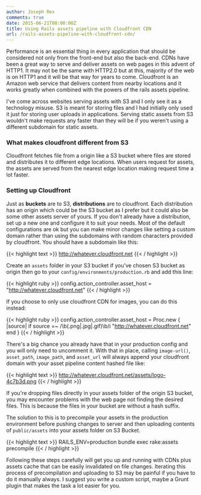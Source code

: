 ```yaml
---
author: Joseph Rex
comments: true
date: 2015-06-21T00:00:00Z
title: Using Rails assets pipeline with Cloudfront CDN
url: /rails-assets-pipeline-with-cloudfront-cdn/
---
```


Performance is an essential thing in every application that should be considered not only from the front-end but also the back-end. CDNs have been a great way to serve and deliver assets on web pages in this advent of HTTP1. It may not be the same with HTTP2.0 but at this, majority of the web is on HTTP1 and it will be that way for years to come. Cloudfront is an Amazon web service that delivers content from nearby locations and it works greatly when combined with the powers of the rails assets pipeline.
<!--more-->

I've come across websites serving assets with S3 and I only see it as a technology misuse. S3 is meant for storing files and I had initially only used it just for storing user uploads in applications. Serving static assets from S3 wouldn't make requests any faster than they will be if you weren't using a different subdomain for static assets.

### What makes cloudfront different from S3

Cloudfront fetches file from a origin like a S3 bucket where files are stored and distributes it to different edge locations. When users request for assets, the assets are served from the nearest edge location making request time a lot faster.

### Setting up Cloudfront

Just as **buckets** are to S3, **distributions** are to cloudfront. Each distribution has an origin which could be the S3 bucket as I prefer but it could also be some other assets server of yours. If you don't already have a distribution, set up a new one and configure it to suit your needs. Most of the default configurations are ok but you can make minor changes like setting a custom domain rather than using the subdomains with random characters provided by cloudfront. You should have a subdomain like this:

{{< highlight text >}}
http://whatever.cloudfront.net
{{< / highlight >}}

Create an `assets` folder in your S3 bucket if you've chosen S3 bucket as origin then go to your `config/environments/production.rb` and add this line:

{{< highlight ruby >}}
config.action_controller.asset_host = "http://whatever.cloudfront.net"
{{< / highlight >}}

If you choose to only use cloudfront CDN for images, you can do this instead:

{{< highlight ruby >}}
config.action_controller.asset_host = Proc.new { |source|
  if source =~ /\b(.png|.jpg|.gif)\b/i
    "http://whatever.cloudfront.net"
  end
}
{{< / highlight >}}

There's a big chance you already have that in your production config and you will only need to uncomment it. With that in place, calling ```image-url()```, ```asset_path```, ```image_path```, and ```asset_url``` will always append your cloudfront domain with your asset pipeline content hashed file like:

{{< highlight text >}}
http://whatever.cloudfront.net/assets/logo-4c7b3d.png
{{< / highlight >}}

If you're dropping files directly in your assets folder of the origin S3 bucket, you may encounter problems with the web page not finding the desired files. This is because the files in your bucket are without a hash suffix.

The solution to this is to precompile your assets in the production environment before pushing changes to server and then uploading contents of ```public/assets``` into your assets folder on S3 Bucket.

{{< highlight text >}}
RAILS_ENV=production bundle exec rake:assets precompile
{{< / highlight >}}

Following these steps carefully will get you up and running with CDNs plus assets cache that can be easily invalidated on file changes. Iterating this process of precompilation and uploading to S3 may be painful if you have to do it manually always. I suggest you write a custom script, maybe a Grunt plugin that makes the task a lot easier for you.
